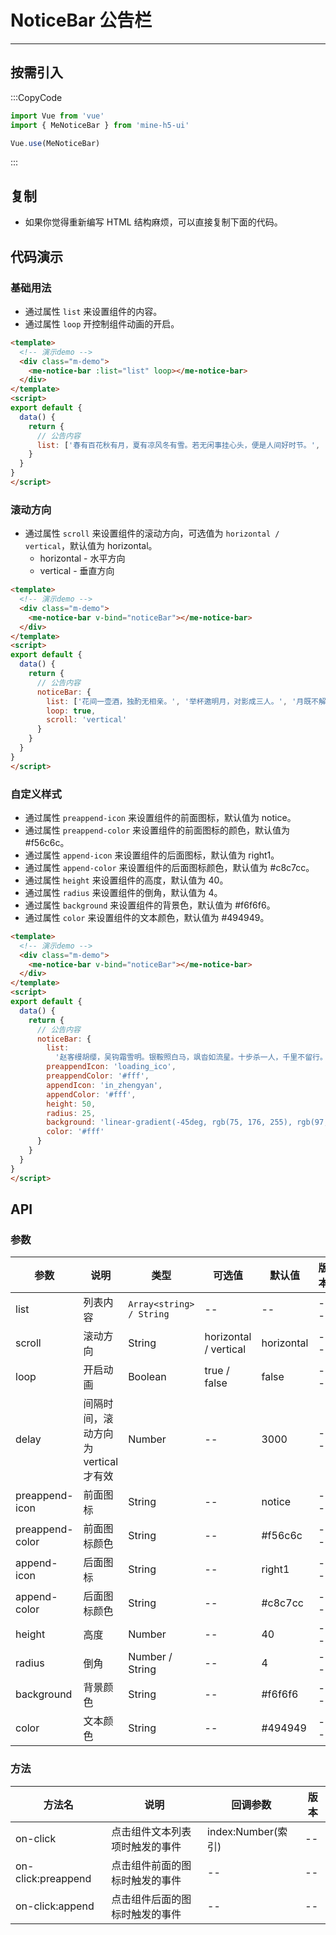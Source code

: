 # NoticeBar 公告栏

---

## 按需引入

:::CopyCode

```JavaScript
import Vue from 'vue'
import { MeNoticeBar } from 'mine-h5-ui'

Vue.use(MeNoticeBar)
```

:::

## 复制

- 如果你觉得重新编写 HTML 结构麻烦，可以直接复制下面的代码。

## 代码演示

### 基础用法

- 通过属性 `list` 来设置组件的内容。
- 通过属性 `loop` 开控制组件动画的开启。

```HTML
<template>
  <!-- 演示demo -->
  <div class="m-demo">
    <me-notice-bar :list="list" loop></me-notice-bar>
  </div>
</template>
<script>
export default {
  data() {
    return {
      // 公告内容
      list: ['春有百花秋有月，夏有凉风冬有雪。若无闲事挂心头，便是人间好时节。', '岁月一点一滴的溜走，在不经意间，快的让我们都来不及在下一个路口挽留。也无法预测人生未知的镜头。', '用心聆听，深深呼吸，烟花雨，梨花月，寄一缕风的香魂，远离喧嚣。']
    }
  }
}
</script>
```

### 滚动方向

- 通过属性 `scroll` 来设置组件的滚动方向，可选值为 `horizontal / vertical`，默认值为 horizontal。
  - horizontal - 水平方向
  - vertical - 垂直方向

```HTML
<template>
  <!-- 演示demo -->
  <div class="m-demo">
    <me-notice-bar v-bind="noticeBar"></me-notice-bar>
  </div>
</template>
<script>
export default {
  data() {
    return {
      // 公告内容
      noticeBar: {
        list: ['花间一壶酒，独酌无相亲。', '举杯邀明月，对影成三人。', '月既不解饮，影徒随我身。', '暂伴月将影，行乐须及春。', '我歌月徘徊，我舞影零乱。', '醒时同交欢，醉后各分散。'],
        loop: true,
        scroll: 'vertical'
      }
    }
  }
}
</script>
```

### 自定义样式

- 通过属性 `preappend-icon` 来设置组件的前面图标，默认值为 notice。
- 通过属性 `preappend-color` 来设置组件的前面图标的颜色，默认值为 #f56c6c。
- 通过属性 `append-icon` 来设置组件的后面图标，默认值为 right1。
- 通过属性 `append-color` 来设置组件的后面图标颜色，默认值为 #c8c7cc。
- 通过属性 `height` 来设置组件的高度，默认值为 40。
- 通过属性 `radius` 来设置组件的倒角，默认值为 4。
- 通过属性 `background` 来设置组件的背景色，默认值为 #f6f6f6。
- 通过属性 `color` 来设置组件的文本颜色，默认值为 #494949。

```HTML
<template>
  <!-- 演示demo -->
  <div class="m-demo">
    <me-notice-bar v-bind="noticeBar"></me-notice-bar>
  </div>
</template>
<script>
export default {
  data() {
    return {
      // 公告内容
      noticeBar: {
        list:
          '赵客缦胡缨，吴钩霜雪明。银鞍照白马，飒沓如流星。十步杀一人，千里不留行。事了拂衣去，深藏身与名。闲过信陵饮，脱剑膝前横。将炙啖朱亥，持觞劝侯嬴。三杯吐然诺，五岳倒为轻。眼花耳热后，意气素霓生。救赵挥金槌，邯郸先震惊。千秋二壮士，烜赫大梁城。纵死侠骨香，不惭世上英。谁能书阁下，白首太玄经。',
        preappendIcon: 'loading_ico',
        preappendColor: '#fff',
        appendIcon: 'in_zhengyan',
        appendColor: '#fff',
        height: 50,
        radius: 25,
        background: 'linear-gradient(-45deg, rgb(75, 176, 255), rgb(97, 73, 246))',
        color: '#fff'
      }
    }
  }
}
</script>
```

## API

### 参数

| 参数            | 说明                                 | 类型                     | 可选值                | 默认值     | 版本 |
| --------------- | ------------------------------------ | ------------------------ | --------------------- | ---------- | ---- |
| list            | 列表内容                             | `Array<string> / String` | --                    | --         | --   |
| scroll          | 滚动方向                             | String                   | horizontal / vertical | horizontal | --   |
| loop            | 开启动画                             | Boolean                  | true / false          | false      | --   |
| delay           | 间隔时间，滚动方向为 vertical 才有效 | Number                   | --                    | 3000       | --   |
| preappend-icon  | 前面图标                             | String                   | --                    | notice     | --   |
| preappend-color | 前面图标颜色                         | String                   | --                    | #f56c6c    | --   |
| append-icon     | 后面图标                             | String                   | --                    | right1     | --   |
| append-color    | 后面图标颜色                         | String                   | --                    | #c8c7cc    | --   |
| height          | 高度                                 | Number                   | --                    | 40         | --   |
| radius          | 倒角                                 | Number / String          | --                    | 4          | --   |
| background      | 背景颜色                             | String                   | --                    | #f6f6f6    | --   |
| color           | 文本颜色                             | String                   | --                    | #494949    | --   |

### 方法

| 方法名             | 说明                           | 回调参数           | 版本 |
| ------------------ | ------------------------------ | ------------------ | ---- |
| on-click           | 点击组件文本列表项时触发的事件 | index:Number(索引) | --   |
| on-click:preappend | 点击组件前面的图标时触发的事件 | --                 | --   |
| on-click:append    | 点击组件后面的图标时触发的事件 | --                 | --   |
